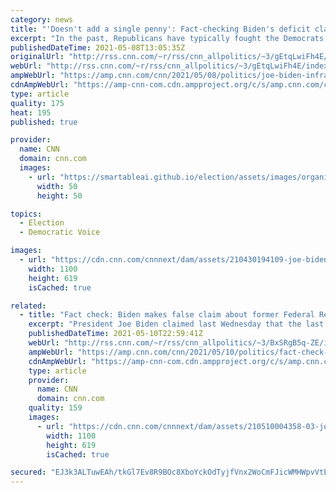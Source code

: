```yaml
---
category: news
title: "'Doesn't add a single penny': Fact-checking Biden's deficit claims"
excerpt: "In the past, Republicans have typically fought the Democrats over concerns spending proposals would expand the deficit and the continually growing national debt. Having weathered those critiques during the Obama years, President Joe Biden's proposals to revitalize the US economy seem designed to circumvent"
publishedDateTime: 2021-05-08T13:05:35Z
originalUrl: "http://rss.cnn.com/~r/rss/cnn_allpolitics/~3/gEtqLwiFh4E/index.html"
webUrl: "http://rss.cnn.com/~r/rss/cnn_allpolitics/~3/gEtqLwiFh4E/index.html"
ampWebUrl: "https://amp.cnn.com/cnn/2021/05/08/politics/joe-biden-infrastructure-plans-deficit-fact-check/index.html"
cdnAmpWebUrl: "https://amp-cnn-com.cdn.ampproject.org/c/s/amp.cnn.com/cnn/2021/05/08/politics/joe-biden-infrastructure-plans-deficit-fact-check/index.html"
type: article
quality: 175
heat: 195
published: true

provider:
  name: CNN
  domain: cnn.com
  images:
    - url: "https://smartableai.github.io/election/assets/images/organizations/cnn.com-50x50.jpg"
      width: 50
      height: 50

topics:
  - Election
  - Democratic Voice

images:
  - url: "https://cdn.cnn.com/cnnnext/dam/assets/210430194109-joe-biden-super-tease.jpg"
    width: 1100
    height: 619
    isCached: true

related:
  - title: "Fact check: Biden makes false claim about former Federal Reserve leaders, revives misleading jobs claim"
    excerpt: "President Joe Biden claimed last Wednesday that the last five leaders of the Federal Reserve had declared that his American Jobs Plan proposal will increase economic growth.\n    \n"
    publishedDateTime: 2021-05-10T22:59:41Z
    webUrl: "http://rss.cnn.com/~r/rss/cnn_allpolitics/~3/BxSRgB5q-ZE/index.html"
    ampWebUrl: "https://amp.cnn.com/cnn/2021/05/10/politics/fact-check-biden-federal-reserve-moodys-american-jobs-plan/index.html"
    cdnAmpWebUrl: "https://amp-cnn-com.cdn.ampproject.org/c/s/amp.cnn.com/cnn/2021/05/10/politics/fact-check-biden-federal-reserve-moodys-american-jobs-plan/index.html"
    type: article
    provider:
      name: CNN
      domain: cnn.com
    quality: 159
    images:
      - url: "https://cdn.cnn.com/cnnnext/dam/assets/210510004358-03-joe-biden-0507-super-tease.jpg"
        width: 1100
        height: 619
        isCached: true

secured: "EJ3k3ALTuwEAh/tkGl7Ev8R9BOc8XboYckOdTyjfVnx2WoCmFJicWMHWpvVtEzGtMDH9ZAbhFAnd5xPHUrAqrxVB656NqDsuRBFa0lGL8EmSwPz2c42H4W6Knk1ad4oz4I1CmXmzQLNrp32CvY9Qrr00z7T4Z+pQ2tpJQ7ECmfWlcgq9k0mXssBbQL/SD6hMtvL+pLgcIRhEEdapR4uj8VmPe9a/jHo5aB3Uz287LAsdkv4A1KyO4w8PIgO0QXEdmpUhFA1TdWBfKVap6ItWzlIc4zZV3e2QZwF2wxqVRX98mcyxRHhlMNcGq246etNb68wlEKJ31QAJd9jBDj8Ew/CUMnpVz6M6LwryG9MPDvg=;40Hu4RCvLIrduLtJxQGgSA=="
---
```



